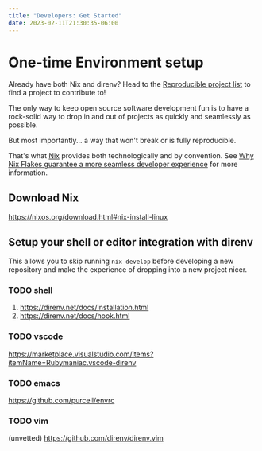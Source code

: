 ```yaml
---
title: "Developers: Get Started"
date: 2023-02-11T21:30:35-06:00
---
```

# One-time Environment setup

Already have both Nix and direnv? Head to the [Reproducible project list](/reproducible-project-list) to find a project to contribute to!

The only way to keep open source software development fun is to have a rock-solid way to drop in and out of projects as quickly and seamlessly as possible.

But most importantly... a way that won't break or is fully reproducible.

That's what [Nix]() provides both technologically and by convention. See [Why Nix Flakes guarantee a more seamless developer experience]() for more information.

## Download Nix

https://nixos.org/download.html#nix-install-linux

## Setup your shell or editor integration with direnv

This allows you to skip running `nix develop` before developing a new repository and make the experience of dropping into a new project nicer.

### TODO shell

1. https://direnv.net/docs/installation.html
2. https://direnv.net/docs/hook.html

### TODO vscode

https://marketplace.visualstudio.com/items?itemName=Rubymaniac.vscode-direnv

### TODO emacs

https://github.com/purcell/envrc

### TODO vim

(unvetted) https://github.com/direnv/direnv.vim
